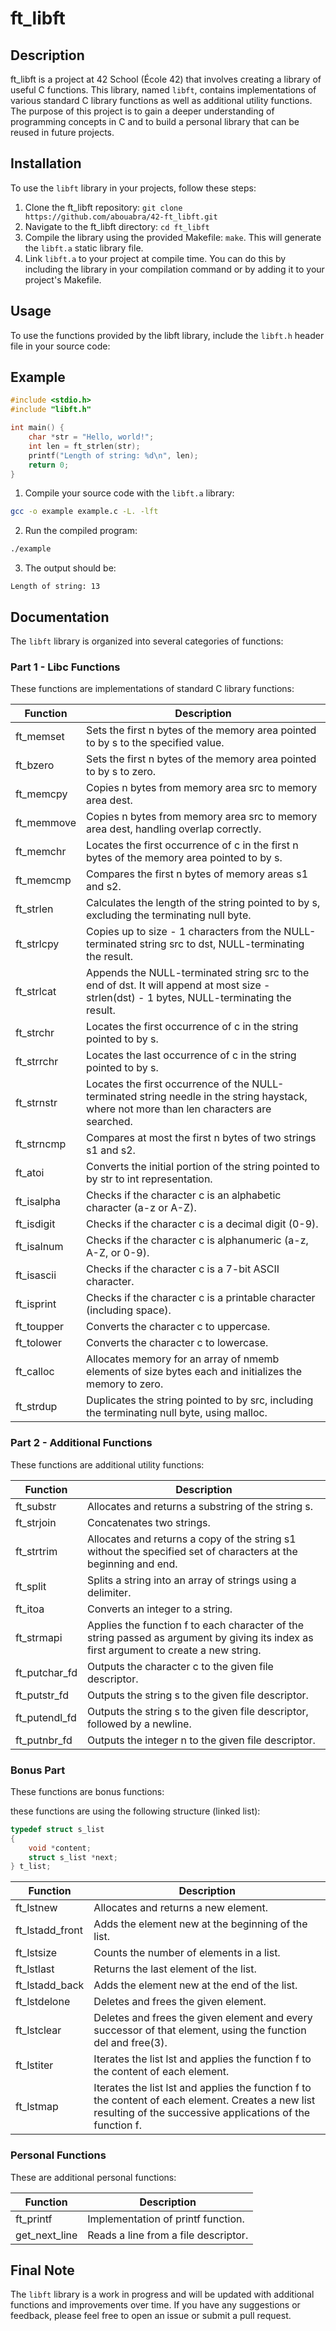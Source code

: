 # ft_libft

## Description

ft_libft is a project at 42 School (École 42) that involves creating a library of useful C functions. This library, named `libft`, contains implementations of various standard C library functions as well as additional utility functions. The purpose of this project is to gain a deeper understanding of programming concepts in C and to build a personal library that can be reused in future projects.

## Installation
To use the `libft` library in your projects, follow these steps:

1. Clone the ft_libft repository: `git clone https://github.com/abouabra/42-ft_libft.git`
2. Navigate to the ft_libft directory: `cd ft_libft`
3. Compile the library using the provided Makefile: `make`.
This will generate the `libft.a` static library file.
4. Link `libft.a` to your project at compile time. You can do this by including the library in your compilation command or by adding it to your project's Makefile.

## Usage
To use the functions provided by the libft library, include the `libft.h` header file in your source code:

## Example
```c
#include <stdio.h>
#include "libft.h"

int main() {
    char *str = "Hello, world!";
    int len = ft_strlen(str);
    printf("Length of string: %d\n", len);
    return 0;
}
```

1. Compile your source code with the `libft.a` library:
```sh
gcc -o example example.c -L. -lft
```

2. Run the compiled program:
```sh
./example
```

3. The output should be:
```
Length of string: 13
```

## Documentation

The `libft` library is organized into several categories of functions:

### Part 1 - Libc Functions

These functions are implementations of standard C library functions:

| Function    | Description                                        |
|-------------|----------------------------------------------------|
| ft_memset   | Sets the first n bytes of the memory area pointed to by s to the specified value. |
| ft_bzero    | Sets the first n bytes of the memory area pointed to by s to zero. |
| ft_memcpy   | Copies n bytes from memory area src to memory area dest. |
| ft_memmove  | Copies n bytes from memory area src to memory area dest, handling overlap correctly. |
| ft_memchr   | Locates the first occurrence of c in the first n bytes of the memory area pointed to by s. |
| ft_memcmp   | Compares the first n bytes of memory areas s1 and s2. |
| ft_strlen   | Calculates the length of the string pointed to by s, excluding the terminating null byte. |
| ft_strlcpy  | Copies up to size - 1 characters from the NULL-terminated string src to dst, NULL-terminating the result. |
| ft_strlcat  | Appends the NULL-terminated string src to the end of dst. It will append at most size - strlen(dst) - 1 bytes, NULL-terminating the result. |
| ft_strchr   | Locates the first occurrence of c in the string pointed to by s. |
| ft_strrchr  | Locates the last occurrence of c in the string pointed to by s. |
| ft_strnstr  | Locates the first occurrence of the NULL-terminated string needle in the string haystack, where not more than len characters are searched. |
| ft_strncmp  | Compares at most the first n bytes of two strings s1 and s2. |
| ft_atoi     | Converts the initial portion of the string pointed to by str to int representation. |
| ft_isalpha  | Checks if the character c is an alphabetic character (a-z or A-Z). |
| ft_isdigit  | Checks if the character c is a decimal digit (0-9). |
| ft_isalnum  | Checks if the character c is alphanumeric (a-z, A-Z, or 0-9). |
| ft_isascii  | Checks if the character c is a 7-bit ASCII character. |
| ft_isprint  | Checks if the character c is a printable character (including space). |
| ft_toupper  | Converts the character c to uppercase. |
| ft_tolower  | Converts the character c to lowercase. |
| ft_calloc   | Allocates memory for an array of nmemb elements of size bytes each and initializes the memory to zero. |
| ft_strdup   | Duplicates the string pointed to by src, including the terminating null byte, using malloc. |

### Part 2 - Additional Functions

These functions are additional utility functions:

| Function      | Description                                           |
|---------------|-------------------------------------------------------|
| ft_substr     | Allocates and returns a substring of the string s.    |
| ft_strjoin    | Concatenates two strings.                             |
| ft_strtrim    | Allocates and returns a copy of the string s1 without the specified set of characters at the beginning and end. |
| ft_split      | Splits a string into an array of strings using a delimiter. |
| ft_itoa       | Converts an integer to a string.                      |
| ft_strmapi    | Applies the function f to each character of the string passed as argument by giving its index as first argument to create a new string. |
| ft_putchar_fd | Outputs the character c to the given file descriptor. |
| ft_putstr_fd  | Outputs the string s to the given file descriptor.    |
| ft_putendl_fd | Outputs the string s to the given file descriptor, followed by a newline. |
| ft_putnbr_fd  | Outputs the integer n to the given file descriptor.   |

### Bonus Part

These functions are bonus functions:

these functions are using the following structure (linked list):

```c
typedef struct s_list
{
    void *content;
    struct s_list *next;
} t_list;
```


| Function        | Description                                          |
|-----------------|------------------------------------------------------|
| ft_lstnew       | Allocates and returns a new element.                 |
| ft_lstadd_front | Adds the element new at the beginning of the list.   |
| ft_lstsize      | Counts the number of elements in a list.             |
| ft_lstlast      | Returns the last element of the list.                |
| ft_lstadd_back  | Adds the element new at the end of the list.         |
| ft_lstdelone    | Deletes and frees the given element.                 |
| ft_lstclear     | Deletes and frees the given element and every successor of that element, using the function del and free(3). |
| ft_lstiter      | Iterates the list lst and applies the function f to the content of each element. |
| ft_lstmap       | Iterates the list lst and applies the function f to the content of each element. Creates a new list resulting of the successive applications of the function f. |

### Personal Functions

These are additional personal functions:

| Function     | Description                                         |
|--------------|-----------------------------------------------------|
| ft_printf    | Implementation of printf function.                  |
| get_next_line| Reads a line from a file descriptor.                |

## Final Note

The `libft` library is a work in progress and will be updated with additional functions and improvements over time. If you have any suggestions or feedback, please feel free to open an issue or submit a pull request.
